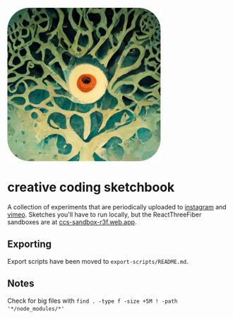 ![Creative Coding Sketchbook](icon.png)
# creative coding sketchbook

A collection of experiments that are periodically uploaded to [instagram](http://instagram.com/natelaffanio) and [vimeo](http://vimeo.com/natelaffanio).  Sketches you'll have to run locally, but the ReactThreeFiber sandboxes are at [ccs-sandbox-r3f.web.app](https://ccs-sandbox-r3f.web.app).

## Exporting

Export scripts have been moved to `export-scripts/README.md`.

## Notes

Check for big files with `find . -type f -size +5M ! -path '*/node_modules/*'`